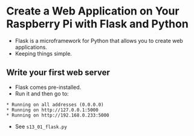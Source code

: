 # Create a Web Application on Your Raspberry Pi with Flask and Python

* Flask is a microframework for Python that allows you to create web applications.
* Keeping things simple.

## Write your first web server

* Flask comes pre-installed.
* Run it and then go to: 
```
* Running on all addresses (0.0.0.0)
* Running on http://127.0.0.1:5000
* Running on http://192.168.0.233:5000
```
* See `s13_01_flask.py`
